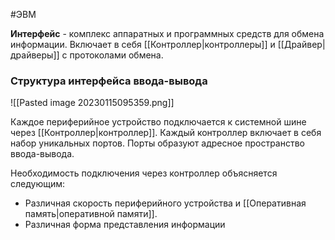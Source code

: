 #ЭВМ 

**Интерфейс** - комплекс аппаратных и программных средств для обмена информации. Включает в себя [[Контроллер|контроллеры]] и [[Драйвер|драйверы]] с протоколами обмена.

### Структура интерфейса ввода-вывода

![[Pasted image 20230115095359.png]]

Каждое периферийное устройство подключается к системной шине через [[Контроллер|контроллер]]. Каждый контроллер включает в себя набор уникальных портов. Порты образуют адресное пространство ввода-вывода. 

Необходимость подключения через контроллер объясняется следующим:
- Различная скорость периферийного устройства и [[Оперативная память|оперативной памяти]].
- Различная форма представления информации